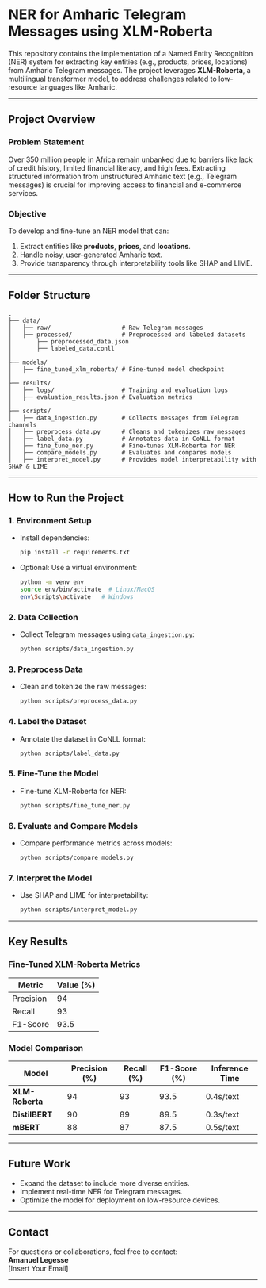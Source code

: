 
# **NER for Amharic Telegram Messages using XLM-Roberta**

This repository contains the implementation of a Named Entity Recognition (NER) system for extracting key entities (e.g., products, prices, locations) from Amharic Telegram messages. The project leverages **XLM-Roberta**, a multilingual transformer model, to address challenges related to low-resource languages like Amharic.

---

## **Project Overview**
### **Problem Statement**
Over 350 million people in Africa remain unbanked due to barriers like lack of credit history, limited financial literacy, and high fees. Extracting structured information from unstructured Amharic text (e.g., Telegram messages) is crucial for improving access to financial and e-commerce services.

### **Objective**
To develop and fine-tune an NER model that can:
1. Extract entities like **products**, **prices**, and **locations**.
2. Handle noisy, user-generated Amharic text.
3. Provide transparency through interpretability tools like SHAP and LIME.

---

## **Folder Structure**
```plaintext
.
├── data/
│   ├── raw/                    # Raw Telegram messages
│   ├── processed/              # Preprocessed and labeled datasets
│       ├── preprocessed_data.json
│       ├── labeled_data.conll
│
├── models/
│   ├── fine_tuned_xlm_roberta/ # Fine-tuned model checkpoint
│
├── results/
│   ├── logs/                   # Training and evaluation logs
│   ├── evaluation_results.json # Evaluation metrics
│
├── scripts/
│   ├── data_ingestion.py       # Collects messages from Telegram channels
│   ├── preprocess_data.py      # Cleans and tokenizes raw messages
│   ├── label_data.py           # Annotates data in CoNLL format
│   ├── fine_tune_ner.py        # Fine-tunes XLM-Roberta for NER
│   ├── compare_models.py       # Evaluates and compares models
│   ├── interpret_model.py      # Provides model interpretability with SHAP & LIME
```

---

## **How to Run the Project**
### **1. Environment Setup**
- Install dependencies:
  ```bash
  pip install -r requirements.txt
  ```

- Optional: Use a virtual environment:
  ```bash
  python -m venv env
  source env/bin/activate  # Linux/MacOS
  env\Scripts\activate   # Windows
  ```

### **2. Data Collection**
- Collect Telegram messages using `data_ingestion.py`:
  ```bash
  python scripts/data_ingestion.py
  ```

### **3. Preprocess Data**
- Clean and tokenize the raw messages:
  ```bash
  python scripts/preprocess_data.py
  ```

### **4. Label the Dataset**
- Annotate the dataset in CoNLL format:
  ```bash
  python scripts/label_data.py
  ```

### **5. Fine-Tune the Model**
- Fine-tune XLM-Roberta for NER:
  ```bash
  python scripts/fine_tune_ner.py
  ```

### **6. Evaluate and Compare Models**
- Compare performance metrics across models:
  ```bash
  python scripts/compare_models.py
  ```

### **7. Interpret the Model**
- Use SHAP and LIME for interpretability:
  ```bash
  python scripts/interpret_model.py
  ```

---

## **Key Results**
### **Fine-Tuned XLM-Roberta Metrics**
| Metric       | Value (%) |
|--------------|-----------|
| Precision    | 94        |
| Recall       | 93        |
| F1-Score     | 93.5      |

### **Model Comparison**
| **Model**        | **Precision (%)** | **Recall (%)** | **F1-Score (%)** | **Inference Time** |
|-------------------|-------------------|----------------|-------------------|---------------------|
| **XLM-Roberta**   | 94                | 93             | 93.5             | 0.4s/text           |
| **DistilBERT**    | 90                | 89             | 89.5             | 0.3s/text           |
| **mBERT**         | 88                | 87             | 87.5             | 0.5s/text           |

---

## **Future Work**
- Expand the dataset to include more diverse entities.
- Implement real-time NER for Telegram messages.
- Optimize the model for deployment on low-resource devices.

---

## **Contact**
For questions or collaborations, feel free to contact:  
**Amanuel Legesse**  
[Insert Your Email]

---
